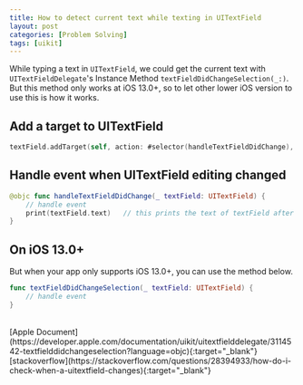 ```yaml
---
title: How to detect current text while texting in UITextField
layout: post
categories: [Problem Solving]
tags: [uikit]
---
```


While typing a text in `UITextField`, we could get the current text with `UITextFieldDelegate`'s Instance Method `textFieldDidChangeSelection(_:)`. But this method only works at iOS 13.0+, so to let other lower iOS version to use this is how it works.


## Add a target to UITextField
```swift
textField.addTarget(self, action: #selector(handleTextFieldDidChange), for: .editingChanged)
```

## Handle event when UITextField editing changed
```swift
@objc func handleTextFieldDidChange(_ textField: UITextField) {
    // handle event
    print(textField.text)   // this prints the text of textField after typing
}
```

## On iOS 13.0+
But when your app only supports iOS 13.0+, you can use the method below.
```swift
func textFieldDidChangeSelection(_ textField: UITextField) {
    // handle event
}
```
<br>
[Apple Document](https://developer.apple.com/documentation/uikit/uitextfielddelegate/3114542-textfielddidchangeselection?language=objc){:target="_blank"}   
[stackoverflow](https://stackoverflow.com/questions/28394933/how-do-i-check-when-a-uitextfield-changes){:target="_blank"}